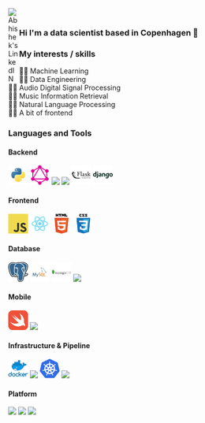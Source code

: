 <a href="https://www.linkedin.com/in/akihiro-inui/">
  <img align="left" alt="Abhishek's LinkedIN" width="22px" src="https://commons.wikimedia.org/wiki/File:LinkedIn_logo_initials.png" />
</a>  

<br>

### Hi I'm a data scientist based in Copenhagen 👋


### My interests / skills
🧑‍💻 Machine Learning  
🧑‍💻 Data Engineering  
🧑‍💻 Audio Digital Signal Processing   
🧑‍💻 Music Information Retrieval  
🧑‍💻 Natural Language Processing  
🧑‍💻 A bit of frontend

### **Languages and Tools**
#### Backend
<code><img height="40" src="https://raw.githubusercontent.com/github/explore/80688e429a7d4ef2fca1e82350fe8e3517d3494d/topics/python/python.png"></code>
<code><img height="40" src="https://raw.githubusercontent.com/github/explore/5c058a388828bb5fde0bcafd4bc867b5bb3f26f3/topics/graphql/graphql.png"></code>
<code><img height="40" src="https://cwiki.apache.org/confluence/download/attachments/145723561/airflow_64x64_emoji_transparent.png?api=v2"></code>
<code><img height="40" src="https://fastapi.tiangolo.com/img/logo-margin/logo-teal.png"></code>
<code><img height="40" src="https://raw.githubusercontent.com/github/explore/80688e429a7d4ef2fca1e82350fe8e3517d3494d/topics/flask/flask.png"></code>
<code><img height="40" src="https://raw.githubusercontent.com/github/explore/80688e429a7d4ef2fca1e82350fe8e3517d3494d/topics/django/django.png"></code>

#### Frontend  
<code><img height="40" src="https://raw.githubusercontent.com/github/explore/80688e429a7d4ef2fca1e82350fe8e3517d3494d/topics/javascript/javascript.png"></code>
<code><img height="40" src="https://raw.githubusercontent.com/github/explore/80688e429a7d4ef2fca1e82350fe8e3517d3494d/topics/react/react.png"></code>
<code><img height="40" src="https://raw.githubusercontent.com/github/explore/80688e429a7d4ef2fca1e82350fe8e3517d3494d/topics/html/html.png"></code>
<code><img height="40" src="https://raw.githubusercontent.com/github/explore/80688e429a7d4ef2fca1e82350fe8e3517d3494d/topics/css/css.png"></code>

#### Database 
<code><img height="40" src="https://raw.githubusercontent.com/github/explore/5c058a388828bb5fde0bcafd4bc867b5bb3f26f3/topics/postgresql/postgresql.png"></code>
<code><img height="40" src="https://raw.githubusercontent.com/github/explore/80688e429a7d4ef2fca1e82350fe8e3517d3494d/topics/mysql/mysql.png"></code>
<code><img height="40" src="https://raw.githubusercontent.com/github/explore/5c058a388828bb5fde0bcafd4bc867b5bb3f26f3/topics/mongodb/mongodb.png"></code>
<code><img height="40" src="https://github.com/jalbertsr/logo-badge-images/blob/master/img/elastic-logo.png"></code>  

#### Mobile
<code><img height="40" src="https://raw.githubusercontent.com/github/explore/80688e429a7d4ef2fca1e82350fe8e3517d3494d/topics/swift/swift.png"></code>
<code><img height="40" src="https://i.ibb.co/3hDjZ68/expo.png"></code>

#### Infrastructure & Pipeline
<code><img height="40" src="https://raw.githubusercontent.com/github/explore/80688e429a7d4ef2fca1e82350fe8e3517d3494d/topics/docker/docker.png"></code>
<code><img height="40" src="https://upload.wikimedia.org/wikipedia/commons/2/24/Ansible_logo.svg"></code>
<code><img height="40" src="https://raw.githubusercontent.com/github/explore/80688e429a7d4ef2fca1e82350fe8e3517d3494d/topics/kubernetes/kubernetes.png"></code>
<code><img height="40" src="https://miro.medium.com/max/1400/0*_-_uv2RF532xy0pi.png"></code>

#### Platform
<code><img height="40" src="https://upload.wikimedia.org/wikipedia/commons/a/a8/Microsoft_Azure_Logo.svg"></code>
<code><img height="40" src="https://github.com/jalbertsr/logo-badge-images/blob/master/img/rsz_aws.png"></code>
<code><img height="40" src="https://github.com/jalbertsr/logo-badge-images/blob/master/img/rsz_heroku.png"></code>
